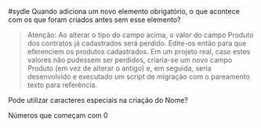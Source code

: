 #sydle
Quando adiciona um novo elemento obrigatório, o que acontece com os que foram criados antes sem esse elemento? 

>Atenção: Ao alterar o tipo do campo acima, o valor do campo Produto dos contratos já cadastrados será perdido. Edite-os então para que eferenciem os produtos cadastrados. Em um projeto real, caso estes valores não pudessem ser perdidos, criaria-se um novo campo Produto (em vez de alterar o antigo) e, em seguida, seria desenvolvido e executado um script de migração com o pareamento texto para referência.

Pode utilizar caracteres especiais na criação do Nome?

Números que começam com 0	